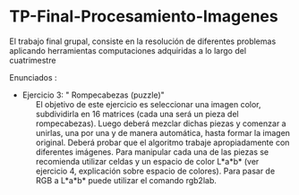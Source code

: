 # TP-Final-Procesamiento-Imagenes
El trabajo final grupal, consiste en la resolución de diferentes problemas aplicando herramientas
computaciones adquiridas a lo largo del cuatrimestre

Enunciados :

<ul>
<li>
  Ejercicio 3: " Rompecabezas (puzzle)"
  <ul>
    El objetivo de este ejercicio es seleccionar una imagen color, subdividirla en 16 matrices (cada una será un pieza del rompecabezas).
    Luego deberá mezclar dichas piezas y comenzar a unirlas, una por una y de manera automática, hasta formar la imagen original. Deberá probar que 
    el algoritmo trabaje apropiadamente con diferentes imágenes.
    Para manipular cada una de las piezas se recomienda utilizar celdas y un espacio de color
    L*a*b* (ver ejercicio 4, explicación sobre espacio de colores). Para pasar de RGB a L*a*b* puede utilizar el comando rgb2lab.
  </ul>
</li>

  
</ul>
